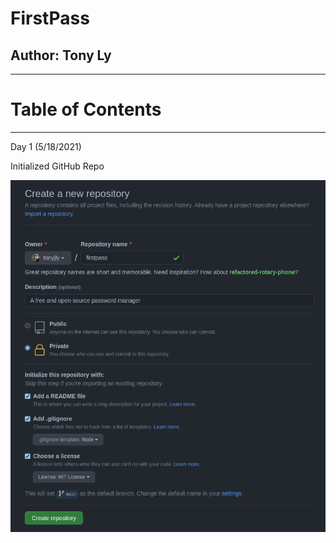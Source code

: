 # FirstPass
## Author: Tony Ly

---

# Table of Contents


---

Day 1 (5/18/2021)

Initialized GitHub Repo

![](images/2021-05-18-09-42-20.png)

